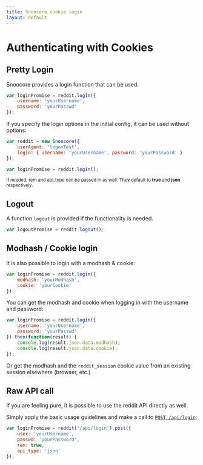 ```yaml
---
title: Snoocore cookie login
layout: default
---
```


# Authenticating with Cookies

## Pretty Login

Snoocore provides a login function that can be used:

```javascript
var loginPromise = reddit.login({
    username: 'yourUsername',
    password: 'yourPasswd'
});
```

If you specify the login options in the initial config, it can be used without options:

```javascript
var reddit = new Snoocore({
    userAgent: 'logonTest',
    login: { username: 'yourUsername', password: 'yourPassword' }
});

var loginPromise = reddit.login();
```

<sub>If needed, rem and api_type can be passed in as well. They default to **true** and **json** respectively.</sub>

## Logout

A function `logout` is provided if the functionality is needed.

```javascript
var logoutPromise = reddit.logout();
```

## Modhash / Cookie login

It is also possible to login with a modhash & cookie:

```javascript
var loginPromise = reddit.login({
    modhash: 'yourModhash',
    cookie: 'yourCookie'
});
```

You can get the modhash and cookie when logging in with the username and password:

```javascript
var loginPromise = reddit.login({
    username: 'yourUsername',
    password: 'yourPasswd'
}).then(function(result) {
	console.log(result.json.data.modhash);
	console.log(result.json.data.cookie);
});
```

Or get the modhash and the `reddit_session` cookie value from an existing session elsewhere (browser, etc.)



## Raw API call

If you are feeling pure, it is possible to use the reddit API directly as well.

Simply apply the basic usage guidelines and make a call to [`POST /api/login`](http://www.reddit.com/dev/api#POST_api_login):

```javascript
var loginPromise = reddit('/api/login').post({
    user: 'yourUsername',
    passwd: 'yourPassword',
    rem: true,
    api_type: 'json'
});
```
